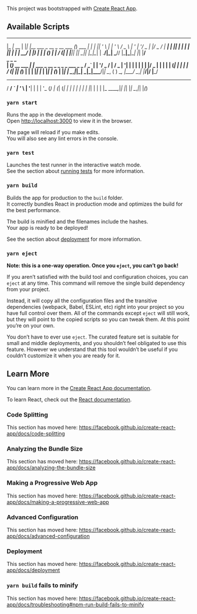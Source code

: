 This project was bootstrapped with [Create React App](https://github.com/facebook/create-react-app).

## Available Scripts

 ___         _   _                            _           _   
|_ _|_ __   | |_| |__   ___   _ __  _ __ ___ (_) ___  ___| |_ 
 | || '_ \  | __| '_ \ / _ \ | '_ \| '__/ _ \| |/ _ \/ __| __|
 | || | | | | |_| | | |  __/ | |_) | | | (_) | |  __/ (__| |_ 
|___|_| |_|  \__|_| |_|\___| | .__/|_|  \___// |\___|\___|\__|
                             |_|           |__/               
     _ _               _                                         
  __| (_)_ __ ___  ___| |_ ___  _ __ _   _     _   _  ___  _   _ 
 / _` | | '__/ _ \/ __| __/ _ \| '__| | | |   | | | |/ _ \| | | |
| (_| | | | |  __/ (__| || (_) | |  | |_| |_  | |_| | (_) | |_| |
 \__,_|_|_|  \___|\___|\__\___/|_|   \__, ( )  \__, |\___/ \__,_|
                                     |___/|/   |___/             
                                      
  ___ __ _ _ __    _ __ _   _ _ __  _ 
 / __/ _` | '_ \  | '__| | | | '_ \(_)
| (_| (_| | | | | | |  | |_| | | | |_ 
 \___\__,_|_| |_| |_|   \__,_|_| |_(_)
                                      

### `yarn start`

Runs the app in the development mode.<br />
Open [http://localhost:3000](http://localhost:3000) to view it in the browser.

The page will reload if you make edits.<br />
You will also see any lint errors in the console.

### `yarn test`

Launches the test runner in the interactive watch mode.<br />
See the section about [running tests](https://facebook.github.io/create-react-app/docs/running-tests) for more information.

### `yarn build`

Builds the app for production to the `build` folder.<br />
It correctly bundles React in production mode and optimizes the build for the best performance.

The build is minified and the filenames include the hashes.<br />
Your app is ready to be deployed!

See the section about [deployment](https://facebook.github.io/create-react-app/docs/deployment) for more information.

### `yarn eject`

**Note: this is a one-way operation. Once you `eject`, you can’t go back!**

If you aren’t satisfied with the build tool and configuration choices, you can `eject` at any time. This command will remove the single build dependency from your project.

Instead, it will copy all the configuration files and the transitive dependencies (webpack, Babel, ESLint, etc) right into your project so you have full control over them. All of the commands except `eject` will still work, but they will point to the copied scripts so you can tweak them. At this point you’re on your own.

You don’t have to ever use `eject`. The curated feature set is suitable for small and middle deployments, and you shouldn’t feel obligated to use this feature. However we understand that this tool wouldn’t be useful if you couldn’t customize it when you are ready for it.

## Learn More

You can learn more in the [Create React App documentation](https://facebook.github.io/create-react-app/docs/getting-started).

To learn React, check out the [React documentation](https://reactjs.org/).

### Code Splitting

This section has moved here: https://facebook.github.io/create-react-app/docs/code-splitting

### Analyzing the Bundle Size

This section has moved here: https://facebook.github.io/create-react-app/docs/analyzing-the-bundle-size

### Making a Progressive Web App

This section has moved here: https://facebook.github.io/create-react-app/docs/making-a-progressive-web-app

### Advanced Configuration

This section has moved here: https://facebook.github.io/create-react-app/docs/advanced-configuration

### Deployment

This section has moved here: https://facebook.github.io/create-react-app/docs/deployment

### `yarn build` fails to minify

This section has moved here: https://facebook.github.io/create-react-app/docs/troubleshooting#npm-run-build-fails-to-minify
